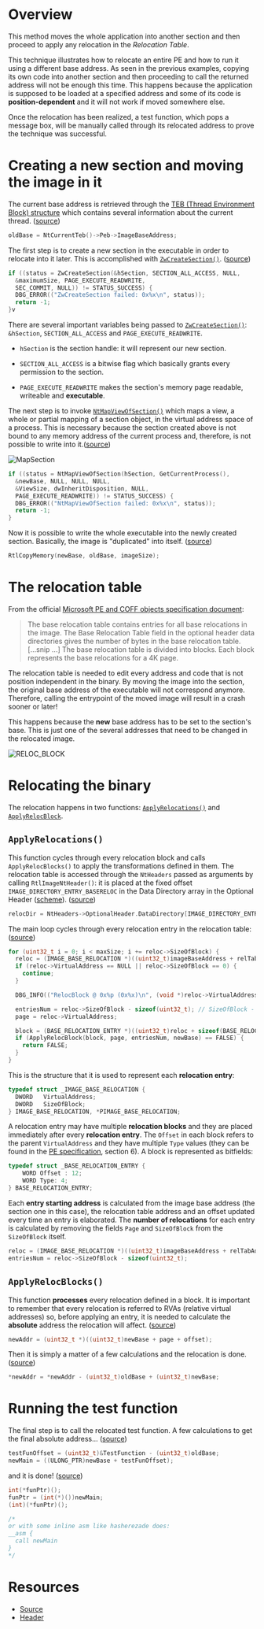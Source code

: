 # Overview

This method moves the whole application into another section and then proceed to apply any relocation in the *Relocation Table*.

This technique illustrates how to relocate an entire PE and how to run it using a different base address. As seen in the previous examples, copying its own code into another section and then proceeding to call the returned address will not be enough this time. This happens because the application is supposed to be loaded at a specified address and some of its code is **position-dependent** and it will not work if moved somewhere else.

Once the relocation has been realized, a test function, which pops a message box, will be manually called through its relocated address to prove the technique was successful.

# Creating a new section and moving the image in it

The current base address is retrieved through the [TEB (Thread Environment Block) structure][TEB] which contains several information about the current thread. ([source](FullCopy.cpp#L150))
```c
oldBase = NtCurrentTeb()->Peb->ImageBaseAddress;
```

The first step is to create a new section in the executable in order to relocate into it later. This is accomplished with [`ZwCreateSection()`][ZwCreateSection]. ([source](FullCopy.cpp#L163-L168))
```c
if ((status = ZwCreateSection(&hSection, SECTION_ALL_ACCESS, NULL,
  &maximumSize, PAGE_EXECUTE_READWRITE,
  SEC_COMMIT, NULL)) != STATUS_SUCCESS) {
  DBG_ERROR(("ZwCreateSection failed: 0x%x\n", status));
  return -1;
}v
```
There are several important variables being passed to [`ZwCreateSection()`][ZwCreateSection]: `&hSection`, `SECTION_ALL_ACCESS` and `PAGE_EXECUTE_READWRITE`.

* `hSection` is the section handle: it will represent our new section.

* `SECTION_ALL_ACCESS` is a bitwise flag which basically grants every permission to the section.

* `PAGE_EXECUTE_READWRITE` makes the section's memory page readable, writeable and **executable**.

The next step is to invoke [`NtMapViewOfSection()`][NtMapViewOfSection] which maps a view, a whole or partial mapping of a section object, in the virtual address space of a process. This is necessary because the section created above is not bound to any memory address of the current process and, therefore, is not possible to write into it.([source](FullCopy.cpp#L172-L178))

![MapSection]

```c
if ((status = NtMapViewOfSection(hSection, GetCurrentProcess(),
  &newBase, NULL, NULL, NULL,
  &ViewSize, dwInheritDisposition, NULL,
  PAGE_EXECUTE_READWRITE)) != STATUS_SUCCESS) {
  DBG_ERROR(("NtMapViewOfSection failed: 0x%x\n", status));
  return -1;
}
```

Now it is possible to write the whole executable into the newly created section. Basically, the image is "duplicated" into itself. ([source](FullCopy.cpp#L182))
```c
RtlCopyMemory(newBase, oldBase, imageSize);
```

# The relocation table

From the official [Microsoft PE and COFF objects specification document][MS PECOFF]:
> The base relocation table contains entries for all base relocations in the image. The Base Relocation Table field in the optional header data directories gives the number of bytes in the base relocation table. [...snip ...] The base relocation table is divided into blocks. Each block represents the base relocations for a 4K page. 

The relocation table is needed to edit every address and code that is not position independent in the binary. By moving the image into the section, the original base address of the executable will not correspond anymore. Therefore, calling the entrypoint of the moved image will result in a crash sooner or later! 

This happens because the **new** base address has to be set to the section's base. This is just one of the several addresses that need to be changed in the relocated image.

![RELOC_BLOCK]

# Relocating the binary

The relocation happens in two functions: [`ApplyRelocations()`][ApplyRelocations] and [`ApplyRelocBlock`][ApplyRelocBlock].

## `ApplyRelocations()`

This function cycles through every relocation block and calls `ApplyRelocBlocks()` to apply the transformations defined in them. The relocation table is accessed through the `NtHeaders` passed as arguments by calling `RtlImageNtHeader()`: it is placed at the fixed offset `IMAGE_DIRECTORY_ENTRY_BASERELOC` in the Data Directory array in the Optional Header ([scheme][ORCE POSTER]). ([source](FullCopy.cpp#L98))
```c
relocDir = NtHeaders->OptionalHeader.DataDirectory[IMAGE_DIRECTORY_ENTRY_BASERELOC];
```
The main loop cycles through every relocation entry in the relocation table: ([source](FullCopy.cpp#L108-123))
```c
for (uint32_t i = 0; i < maxSize; i += reloc->SizeOfBlock) {
  reloc = (IMAGE_BASE_RELOCATION *)((uint32_t)imageBaseAddress + relTabAddr + i);
  if (reloc->VirtualAddress == NULL || reloc->SizeOfBlock == 0) {
    continue;
  }

  DBG_INFO(("RelocBlock @ 0x%p (0x%x)\n", (void *)reloc->VirtualAddress, reloc->SizeOfBlock));

  entriesNum = reloc->SizeOfBlock - sizeof(uint32_t); // SizeOfBlock - (Page + SizeOfBlock fields)
  page = reloc->VirtualAddress;

  block = (BASE_RELOCATION_ENTRY *)((uint32_t)reloc + sizeof(BASE_RELOCATION_ENTRY));
  if (ApplyRelocBlock(block, page, entriesNum, newBase) == FALSE) {
    return FALSE;
  }
}
```
This is the structure that it is used to represent each **relocation entry**:
```c
typedef struct _IMAGE_BASE_RELOCATION {
  DWORD   VirtualAddress;
  DWORD   SizeOfBlock;
} IMAGE_BASE_RELOCATION, *PIMAGE_BASE_RELOCATION;
```
A relocation entry may have multiple **relocation blocks** and they are placed immediately after every **relocation entry**. The `Offset` in each block refers to the parent `VirtualAddress` and they have multiple `Type` values (they can be found in the [PE specification][MS PECOFF], section 6). A block is represented as bitfields:
```c
typedef struct _BASE_RELOCATION_ENTRY {
    WORD Offset : 12;
    WORD Type: 4;
} BASE_RELOCATION_ENTRY;
```

Each **entry starting address** is calculated from the image base address (the section one in this case), the relocation table address and an offset updated every time an entry is elaborated. The **number of relocations** for each entry is calculated by removing the fields `Page` and `SizeOfBlock` from the `SizeOfBlock` itself.
```c
reloc = (IMAGE_BASE_RELOCATION *)((uint32_t)imageBaseAddress + relTabAddr + i);
entriesNum = reloc->SizeOfBlock - sizeof(uint32_t);
```

## `ApplyRelocBlocks()`

This function **processes** every relocation defined in a block. It is important to remember that every relocation is referred to RVAs (relative virtual addresses) so, before applying an entry, it is needed to calculate the **absolute** address the relocation will affect. ([source](FullCopy.cpp#L77))
```c
newAddr = (uint32_t *)((uint32_t)newBase + page + offset);
```
Then it is simply a matter of a few calculations and the relocation is done. ([source](FullCopy.cpp#L80))
```c
*newAddr = *newAddr - (uint32_t)oldBase + (uint32_t)newBase;
```

# Running the test function

The final step is to call the relocated test function. A few calculations to get the final absolute address... ([source](FullCopy.cpp#L195-L196))
```c
testFunOffset = (uint32_t)&TestFunction - (uint32_t)oldBase;
newMain = ((ULONG_PTR)newBase + testFunOffset);
```
and it is done! ([source](FullCopy.cpp#L203-L212))
```c
int(*funPtr)();
funPtr = (int(*)())newMain;
(int)(*funPtr)();

/*
or with some inline asm like hasherezade does:
__asm {
  call newMain
}
*/
```
# Resources

* [Source](FullCopy.cpp)
* [Header](FullCopy.h)

[RELOC_BLOCK]: ../resources/RELOC_BLOCK.png?raw=true "Relocation Table Structure"
[MS PECOFF]: http://download.microsoft.com/download/9/c/5/9c5b2167-8017-4bae-9fde-d599bac8184a/pecoff_v83.docx
[ORCE POSTER]: http://www.openrce.org/reference_library/files/reference/PE%20Format.pdf
[TEB]: https://en.wikipedia.org/wiki/Win32_Thread_Information_Block
[MapSection]: ../resources/MapSection.png?raw=true

[ApplyRelocations]: FullCopy.cpp#L88-L126
[ApplyRelocBlock]: FullCopy.cpp#L56-L86

[ZwCreateSection]: https://msdn.microsoft.com/en-us/library/windows/hardware/ff566428(v=vs.85).aspx
[NtMapViewOfSection]: https://msdn.microsoft.com/en-us/library/windows/hardware/ff556551(v=vs.85).aspx